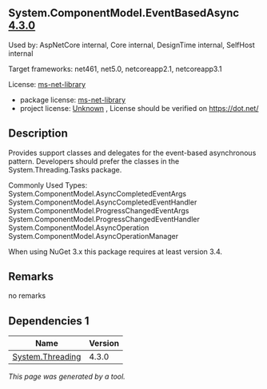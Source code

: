 System.ComponentModel.EventBasedAsync [4.3.0](https://www.nuget.org/packages/System.ComponentModel.EventBasedAsync/4.3.0)
--------------------

Used by: AspNetCore internal, Core internal, DesignTime internal, SelfHost internal

Target frameworks: net461, net5.0, netcoreapp2.1, netcoreapp3.1

License: [ms-net-library](../../../../licenses/ms-net-library) 

- package license: [ms-net-library](http://go.microsoft.com/fwlink/?LinkId=329770) 
- project license: [Unknown](https://dot.net/) , License should be verified on https://dot.net/

Description
-----------
Provides support classes and delegates for the event-based asynchronous pattern. Developers should prefer the classes in the System.Threading.Tasks package.

Commonly Used Types:
System.ComponentModel.AsyncCompletedEventArgs
System.ComponentModel.AsyncCompletedEventHandler
System.ComponentModel.ProgressChangedEventArgs
System.ComponentModel.ProgressChangedEventHandler
System.ComponentModel.AsyncOperation
System.ComponentModel.AsyncOperationManager
 
When using NuGet 3.x this package requires at least version 3.4.

Remarks
-----------
no remarks


Dependencies 1
-----------

|Name|Version|
|----------|:----|
|[System.Threading](../../../../packages/nuget.org/system.threading/4.3.0)|4.3.0|

*This page was generated by a tool.*